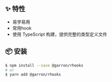 

## ✨ 特性

- 易学易用
- 常用hook
- 使用 TypeScript 构建，提供完整的类型定义文件

## 📦 安装

```bash
$ npm install --save @garron/rhooks
# or
$ yarn add @garron/rhooks
```


